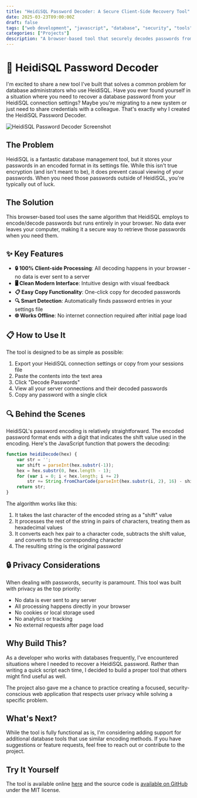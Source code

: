 ```yaml
---
title: "HeidiSQL Password Decoder: A Secure Client-Side Recovery Tool"
date: 2025-03-23T09:00:00Z
draft: false
tags: ["web development", "javascript", "database", "security", "tools"]
categories: ["Projects"]
description: "A browser-based tool that securely decodes passwords from HeidiSQL connection settings files without sending data to any server."
---
```


# 🔐 HeidiSQL Password Decoder

I'm excited to share a new tool I've built that solves a common problem for database administrators who use HeidiSQL. Have you ever found yourself in a situation where you need to recover a database password from your HeidiSQL connection settings? Maybe you're migrating to a new system or just need to share credentials with a colleague. That's exactly why I created the HeidiSQL Password Decoder.

![HeidiSQL Password Decoder Screenshot](https://github.com/user-attachments/assets/60fe0ca5-0207-4311-8df3-bfe2cb76e479)

## The Problem

HeidiSQL is a fantastic database management tool, but it stores your passwords in an encoded format in its settings file. While this isn't true encryption (and isn't meant to be), it does prevent casual viewing of your passwords. When you need those passwords outside of HeidiSQL, you're typically out of luck.

## The Solution

This browser-based tool uses the same algorithm that HeidiSQL employs to encode/decode passwords but runs entirely in your browser. No data ever leaves your computer, making it a secure way to retrieve those passwords when you need them.

## ✨ Key Features

- **🔒 100% Client-side Processing**: All decoding happens in your browser - no data is ever sent to a server
- **🖥️ Clean Modern Interface**: Intuitive design with visual feedback
- **📋 Easy Copy Functionality**: One-click copy for decoded passwords
- **🔍 Smart Detection**: Automatically finds password entries in your settings file
- **🌐 Works Offline**: No internet connection required after initial page load

## 📋 How to Use It

The tool is designed to be as simple as possible:

1. Export your HeidiSQL connection settings or copy from your sessions file
2. Paste the contents into the text area
3. Click "Decode Passwords"
4. View all your server connections and their decoded passwords
5. Copy any password with a single click

## 🔍 Behind the Scenes

HeidiSQL's password encoding is relatively straightforward. The encoded password format ends with a digit that indicates the shift value used in the encoding. Here's the JavaScript function that powers the decoding:

```javascript
function heidiDecode(hex) {
    var str = '';
    var shift = parseInt(hex.substr(-1));
    hex = hex.substr(0, hex.length - 1);
    for (var i = 0; i < hex.length; i += 2) 
        str += String.fromCharCode(parseInt(hex.substr(i, 2), 16) - shift); 
    return str; 
}
```

The algorithm works like this:
1. It takes the last character of the encoded string as a "shift" value
2. It processes the rest of the string in pairs of characters, treating them as hexadecimal values
3. It converts each hex pair to a character code, subtracts the shift value, and converts to the corresponding character
4. The resulting string is the original password

## 🔒 Privacy Considerations

When dealing with passwords, security is paramount. This tool was built with privacy as the top priority:

- No data is ever sent to any server
- All processing happens directly in your browser
- No cookies or local storage used
- No analytics or tracking
- No external requests after page load

## Why Build This?

As a developer who works with databases frequently, I've encountered situations where I needed to recover a HeidiSQL password. Rather than writing a quick script each time, I decided to build a proper tool that others might find useful as well.

The project also gave me a chance to practice creating a focused, security-conscious web application that respects user privacy while solving a specific problem.

## What's Next?

While the tool is fully functional as is, I'm considering adding support for additional database tools that use similar encoding methods. If you have suggestions or feature requests, feel free to reach out or contribute to the project.

## Try It Yourself

The tool is available online [here](https://jcalado.com/heidisql_password_decoder/) and the source code is [available on GitHub](https://github.com/jcalado/heidisql_password_decoder) under the MIT license.

